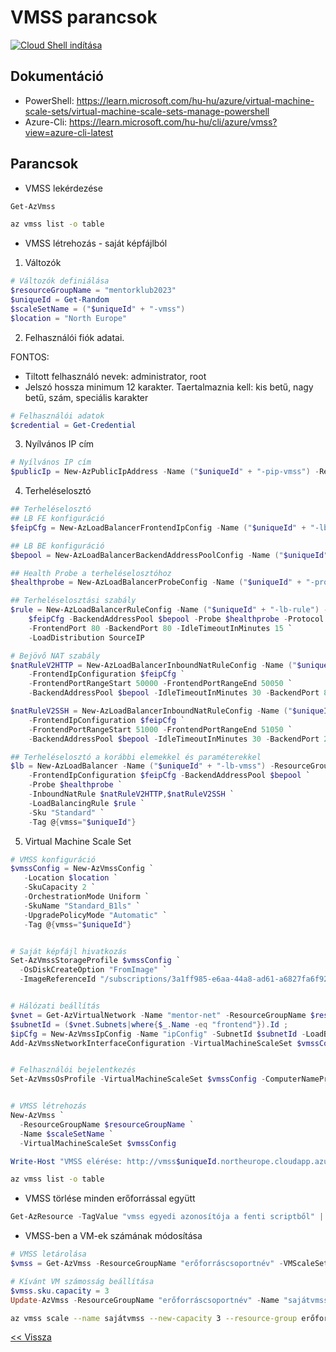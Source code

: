 # VMSS parancsok

[![Cloud Shell indítása](https://learn.microsoft.com/azure/cloud-shell/media/embed-cloud-shell/launch-cloud-shell-1.png)](https://shell.azure.com)

## Dokumentáció

- PowerShell: https://learn.microsoft.com/hu-hu/azure/virtual-machine-scale-sets/virtual-machine-scale-sets-manage-powershell
- Azure-Cli: https://learn.microsoft.com/hu-hu/cli/azure/vmss?view=azure-cli-latest

## Parancsok

- VMSS lekérdezése

```powershell
Get-AzVmss
```

```bash
az vmss list -o table
```

- VMSS létrehozás - saját képfájlból

1. Változók

```powershell
# Változók definiálása
$resourceGroupName = "mentorklub2023"
$uniqueId = Get-Random
$scaleSetName = ("$uniqueId" + "-vmss")
$location = "North Europe"
```

2. Felhasználói fiók adatai.

FONTOS:
- Tiltott felhasználó nevek: administrator, root
- Jelszó hossza minimum 12 karakter. Taertalmaznia kell: kis betű, nagy betű, szám, speciális karakter

```powershell
# Felhasználói adatok
$credential = Get-Credential
```

3. Nyílvános IP cím

```powershell
# Nyílvános IP cím
$publicIp = New-AzPublicIpAddress -Name ("$uniqueId" + "-pip-vmss") -ResourceGroupName $resourceGroupName -AllocationMethod Static -DomainNameLabel ("vmss" + "$uniqueId") -Sku "Standard" -Location $location -Tag @{vmss="$uniqueId"}
```

4. Terheléselosztó

```powershell
## Terheléselosztó
## LB FE konfiguráció
$feipCfg = New-AzLoadBalancerFrontendIpConfig -Name ("$uniqueId" + "-lb-fe") -PublicIpAddress $publicIp

## LB BE konfiguráció
$bepool = New-AzLoadBalancerBackendAddressPoolConfig -Name ("$uniqueId" + "-lb-be")

## Health Probe a terheléselosztóhoz
$healthprobe = New-AzLoadBalancerProbeConfig -Name ("$uniqueId" + "-probe") -Protocol "http" -Port 80 -RequestPath "/" -IntervalInSeconds 15 -ProbeCount 15 -ProbeThreshold 10

## Terheléselosztási szabály
$rule = New-AzLoadBalancerRuleConfig -Name ("$uniqueId" + "-lb-rule") -FrontendIPConfiguration `
    $feipCfg -BackendAddressPool $bepool -Probe $healthprobe -Protocol Tcp `
    -FrontendPort 80 -BackendPort 80 -IdleTimeoutInMinutes 15 `
    -LoadDistribution SourceIP

# Bejövő NAT szabály
$natRuleV2HTTP = New-AzLoadBalancerInboundNatRuleConfig -Name ("$uniqueId" + "-nat-HTTP") -Protocol "Tcp" `
    -FrontendIpConfiguration $feipCfg `
    -FrontendPortRangeStart 50000 -FrontendPortRangeEnd 50050 `
    -BackendAddressPool $bepool -IdleTimeoutInMinutes 30 -BackendPort 80

$natRuleV2SSH = New-AzLoadBalancerInboundNatRuleConfig -Name ("$uniqueId" + "-nat-SSH") -Protocol "Tcp" `
    -FrontendIpConfiguration $feipCfg `
    -FrontendPortRangeStart 51000 -FrontendPortRangeEnd 51050 `
    -BackendAddressPool $bepool -IdleTimeoutInMinutes 30 -BackendPort 22

## Terheléselosztó a korábbi elemekkel és paraméterekkel
$lb = New-AzLoadBalancer -Name ("$uniqueId" + "-lb-vmss") -ResourceGroupName $resourceGroupName -Location $location `
    -FrontendIpConfiguration $feipCfg -BackendAddressPool $bepool `
    -Probe $healthprobe `
    -InboundNatRule $natRuleV2HTTP,$natRuleV2SSH `
    -LoadBalancingRule $rule `
    -Sku "Standard" `
    -Tag @{vmss="$uniqueId"}
```

5. Virtual Machine Scale Set

```powershell
# VMSS konfiguráció
$vmssConfig = New-AzVmssConfig `
   -Location $location `
   -SkuCapacity 2 `
   -OrchestrationMode Uniform `
   -SkuName "Standard_B1ls" `
   -UpgradePolicyMode "Automatic" `
   -Tag @{vmss="$uniqueId"}


# Saját képfájl hivatkozás
Set-AzVmssStorageProfile $vmssConfig `
  -OsDiskCreateOption "FromImage" `
  -ImageReferenceId "/subscriptions/3a1ff985-e6aa-44a8-ad61-a6827fa6f92a/resourceGroups/mentorklub2023/providers/Microsoft.Compute/galleries/CloudSteak/images/Ubuntu20.04-Apache2"


# Hálózati beállítás
$vnet = Get-AzVirtualNetwork -Name "mentor-net" -ResourceGroupName $resourceGroupName;
$subnetId = ($vnet.Subnets|where{$_.Name -eq "frontend"}).Id ;
$ipCfg = New-AzVmssIpConfig -Name "ipConfig" -SubnetId $subnetId -LoadBalancerBackendAddressPoolsId $lb.BackendAddressPools[0].Id -Primary;
Add-AzVmssNetworkInterfaceConfiguration -VirtualMachineScaleSet $vmssConfig -Name "network-main" -Primary $True -IPConfiguration $IPCfg


# Felhasználói bejelentkezés
Set-AzVmssOsProfile -VirtualMachineScaleSet $vmssConfig -ComputerNamePrefix $uniqueId -AdminUsername $credential.UserName -AdminPassword $credential.Password


# VMSS létrehozás
New-AzVmss `
  -ResourceGroupName $resourceGroupName `
  -Name $scaleSetName `
  -VirtualMachineScaleSet $vmssConfig

Write-Host "VMSS elérése: http://vmss$uniqueId.northeurope.cloudapp.azure.com/hostname.html"

```

```bash
az vmss list -o table
```

- VMSS törlése minden erőforrással együtt

```powershell
Get-AzResource -TagValue "vmss egyedi azonosítója a fenti scriptből" | Remove-AzResource -Force
```

- VMSS-ben a VM-ek számának módosítása

```powershell
# VMSS letárolása
$vmss = Get-AzVmss -ResourceGroupName "erőforráscsoportnév" -VMScaleSetName "sajátvmss"

# Kívánt VM számosság beállítása
$vmss.sku.capacity = 3
Update-AzVmss -ResourceGroupName "erőforráscsoportnév" -Name "sajátvmss" -VirtualMachineScaleSet $vmss
```

```bash
az vmss scale --name sajátvmss --new-capacity 3 --resource-group erőforráscsoportnév --verbose
```

[<< Vissza](README.md)
